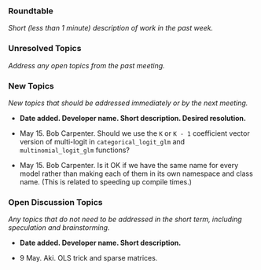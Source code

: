 ### Roundtable
_Short (less than 1 minute) description of work in the past week._

### Unresolved Topics
_Address any open topics from the past meeting._

### New Topics

_New topics that should be addressed immediately or by the next meeting._

* __Date added. Developer name.  Short description.  Desired resolution.__

* May 15. Bob Carpenter.  Should we use the `K` or `K - 1` coefficient vector version of multi-logit in `categorical_logit_glm` and `multinomial_logit_glm` functions?

* May 15.  Bob Carpenter.  Is it OK if we have the same name for every model rather than making each of them in its own namespace and class name.  (This is related to speeding up compile times.)

### Open Discussion Topics

_Any topics that do not need to be addressed in the short term,
including speculation and brainstorming._

* __Date added. Developer name.  Short description.__

* 9 May. Aki. OLS trick and sparse matrices.
